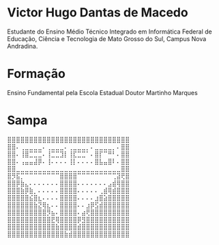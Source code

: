 # Victor Hugo Dantas de Macedo

Estudante do Ensino Médio Técnico Integrado em Informática Federal de Educação, Ciência e Tecnologia de Mato Grosso do Sul, Campus Nova Andradina.

# Formação 

Ensino Fundamental pela Escola Estadual Doutor Martinho Marques

# Sampa

⣿⣿⣿⣿⣿⣿⣿⣿⣿⣿⣿⣿⣿⣿⣿⣿⣿⣿⣿⣿⣿⣿⣿⣿⣿⣿⣿⣿ 
⣿⣿⠄⢀⣀⣀⣀⣀⠄⢀⣀⣀⣀⠄⢀⣀⣀⣀⡀⠄⣀⣀⣀⣀⡀⠄⣿⣿ 
⣿⣿⠄⢸⣿⣉⣉⣉⠄⢸⣉⣉⣹⡇⢸⣏⣉⣉⠁⠄⣿⡏⠉⠛⠃⠄⣿⣿ 
⣿⣿⠄⢠⣤⣤⣼⡿⠄⢸⠄⠄⠄⠄⢸⡇⠄⠄⠄⠄⣿⣧⣤⣿⠇⠄⣿⣿ 
⣿⣿⣀⣀⣀⣀⣀⣀⣀⣀⣀⣀⣀⣀⣀⣀⣀⣀⣀⣀⣀⣀⣀⣀⣀⣀⣿⣿ 
⣿⡻⣯⡉⠉⠉⠉⠉⠉⠉⠉⠉⣿⣿⣿⣿⠉⠉⠉⠉⠉⠉⠉⠉⢉⣽⢟⣿ 
⣿⣿⡿⣷⣄⠄⠄⠄⠄⠄⠄⠄⣿⣿⣿⣿⠄⠄⠄⠄⠄⠄⠄⣠⣾⢿⣿⣿ 
⣿⣿⣿⣷⡿⣷⡀⠄⠄⠄⠄⠄⣿⣿⣿⣿⠄⠄⠄⠄⠄⢀⣾⢿⣾⣿⣿⣿ 
⣿⣿⣿⣿⣿⣮⣿⣆⠄⠄⠄⠄⣿⣿⣿⣿⠄⠄⠄⠄⣰⣿⣵⣿⣿⣿⣿⣿ 
⣿⣿⣿⣿⣿⣿⣷⣝⢿⣆⠄⠄⣿⣿⣿⣿⠄⠄⣰⡿⣫⣾⣿⣿⣿⣿⣿⣿ 
⣿⣿⣿⣿⣿⣿⣿⣿⣿⡻⣦⠄⣿⣿⣿⣿⠄⣴⢟⣿⣿⣿⣿⣿⣿⣿⣿⣿ 
⣿⣿⣿⣿⣿⣿⣿⣿⣿⣿⣟⢿⣿⣿⣿⣿⡿⣻⣿⣿⣿⣿⣿⣿⣿⣿⣿⣿ 
⣿⣿⣿⣿⣿⣿⣿⣿⣿⣿⣿⣷⣿⣿⣿⣿⣾⣿⣿⣿⣿⣿⣿⣿⣿⣿⣿⣿ 
⣿⣿⣿⣿⣿⣿⣿⣿⣿⣿⣿⣿⣿⣷⣾⣿⣿⣿⣿⣿⣿⣿⣿⣿⣿⣿⣿⣿
